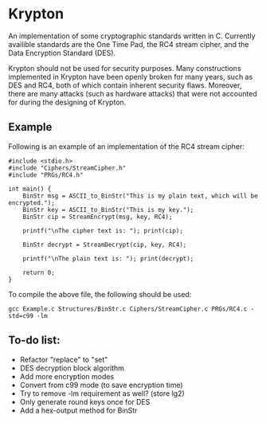 # Krypton
An implementation of some cryptographic standards written in C. Currently availible standards are the One Time Pad, the RC4 stream cipher, and the Data Encryption Standard (DES).

Krypton should not be used for security purposes. Many constructions implemented in Krypton have been openly broken for many years, such as DES and RC4, both of which contain inherent security flaws. Moreover, there are many attacks (such as hardware attacks) that were not accounted for during the designing of Krypton.

## Example
Following is an example of an implementation of the RC4 stream cipher:

```
#include <stdio.h>
#include "Ciphers/StreamCipher.h"
#include "PRGs/RC4.h"

int main() {
	BinStr msg = ASCII_to_BinStr("This is my plain text, which will be encrypted.");
	BinStr key = ASCII_to_BinStr("This is my key.");
	BinStr cip = StreamEncrypt(msg, key, RC4);

	printf("\nThe cipher text is: "); print(cip);

	BinStr decrypt = StreamDecrypt(cip, key, RC4);

	printf("\nThe plain text is: "); print(decrypt);

	return 0;
}
```

To compile the above file, the following should be used:

```
gcc Example.c Structures/BinStr.c Ciphers/StreamCipher.c PRGs/RC4.c -std=c99 -lm
```

## To-do list:
* Refactor "replace" to "set"
* DES decryption block algorithm
* Add more encryption modes
* Convert from c99 mode (to save encryption time)
* Try to remove -lm requirement as well? (store lg2)
* Only generate round keys once for DES
* Add a hex-output method for BinStr
